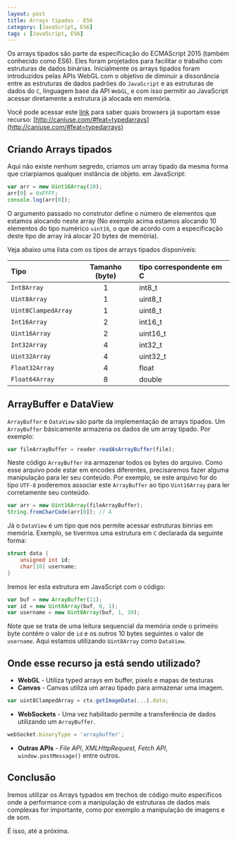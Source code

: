 ```yaml
---
layout: post
title: Arrays tipados - ES6
category: [JavaScript, ES6]
tags : [JavaScript, ES6]
---
```


Os arrays tipados são parte da especificação do ECMAScript 2015 (também conhecido como ES6). Eles foram projetados para facilitar o trabalho com estruturas de dados binárias. Inicialmente os arrays tipados foram introduzidos pelas APIs WebGL com o objetivo de diminuir a dissonância entre as estruturas de dados padrões do `JavaScript` e as estruturas de dados do `C`, linguagem base da API `WebGL`, e com isso permitir ao JavaScript acessar diretamente a estrutura já alocada em memória.

Você pode acessar este [link](http://caniuse.com/#feat=typedarrays) para saber quais browsers já suportam esse recurso: [http://caniuse.com/#feat=typedarrays](http://caniuse.com/#feat=typedarrays)

## Criando Arrays tipados

Aqui não existe nenhum segredo, criamos um array tipado da mesma forma que criarpiamos qualquer instância de objeto. em JavaScript:

```javascript
var arr = new Uint16Array(10);
arr[0] = 0xFFFF;
console.log(arr[0]);
```

O argumento passado no construtor define o número de elementos que estamos alocando neste array (No exemplo acima estamos alocando 10 elementos do tipo numérico `uint16`, o que de acordo com a especificação deste tipo de array irá alocar 20 bytes de memória).

Veja abaixo uma lista com os tipos de arrays tipados disponíveis:

| Tipo                | Tamanho (byte)   | tipo correspondente em C |
|:--------------------|:----------------:|:----------|
| `Int8Array`         |  1               | int8_t    |
| `Uint8Array`        |  1               | uint8_t   |
| `Uint8ClampedArray` |  1               | uint8_t   |
| `Int16Array`        |  2               | int16_t   |
| `Uint16Array`       |  2               | uint16_t  |
| `Int32Array`        |  4               | int32_t   |
| `Uint32Array`       |  4               | uint32_t  |
| `Float32Array`      |  4               | float     |
| `Float64Array`      |  8               | double    |

## ArrayBuffer e DataView

`ArrayBuffer` e `DataView` são parte da implementação de arrays tipados. Um `ArrayBuffer` básicamente armazena os dados de um array tipado. Por exemplo:

```javascript
var fileArrayBuffer = reader.readAsArrayBuffer(file);
```

Neste código `ArrayBuffer` ira armazenar todos os bytes do arquivo. Como esse arquivo pode estar em encodes diferentes, precisaremos fazer alguma manipulação para ler seu conteúdo. Por exemplo, se este arquivo for do tipo `UTF-8` poderemos associar este `ArrayBuffer` ao tipo `Uint16Array` para ler corretamente seu conteúdo.

```javascript
var arr = new Uint16Array(fileArrayBuffer);
String.fromCharCode(arr[0]); // A
```

Já o `DataView` é um tipo que nos permite acessar estruturas binrias em memória. Exemplo, se tivermos uma estrutura em `C` declarada da seguinte forma:

```c
struct data {
    unsigned int id;
    char[10] username;
}
```

Iremos ler esta estrutura em JavaScript com o código:

```javascript
var buf = new ArrayBuffer(11);
var id = new Uint8Array(buf, 0, 1);
var username = new Uint8Array(buf, 1, 10);
```

Note que se trata de uma leitura sequencial da memória onde o primeiro byte contém o valor de `id` e os outros 10 bytes seguintes o valor de `username`. Aqui estamos utilizando `Uint8Array` como `DataView`.

## Onde esse recurso ja está sendo utilizado?

* **WebGL** - Utiliza typed arrays em buffer, pixels e mapas de testuras
* **Canvas** - Canvas utiliza um arrau tipado para armazenar uma imagem.

```javascript
var uint8ClampedArray = ctx.getImageData(...).data;
```

* **WebSockets** - Uma vez habilitado permite a transferência de dados utilizando um `ArrayBuffer`.

```javascript
webSocket.binaryType = 'arraybuffer';
```

* **Outras APIs** - _File API_, _XMLHttpRequest,_ _Fetch API_, `window.postMessage()` entre outros.

## Conclusão

Iremos utilizar os Arrays typados em trechos de código muito específicos onde a performance com a manipulação de estruturas de dados mais complexas for importante, como por exemplo a manipulação de imagens e de som.

É isso, até a próxima.
